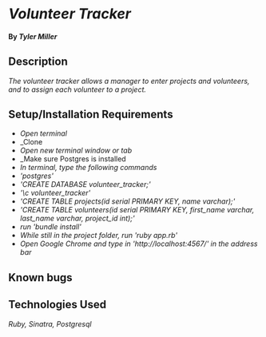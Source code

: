 
# _Volunteer Tracker_

#### By _**Tyler Miller**_

## Description

_The volunteer tracker allows a manager to enter projects and volunteers, and to assign each volunteer to a project._

## Setup/Installation Requirements

* _Open terminal_
* _Clone
* _Open new terminal window or tab_
* _Make sure Postgres is installed
* _In terminal, type the following commands_
* _'postgres'_
* _'CREATE DATABASE volunteer_tracker;'_
* _'\c volunteer_tracker'_
* _'CREATE TABLE projects(id serial PRIMARY KEY, name varchar);'_
* _'CREATE TABLE volunteers(id serial PRIMARY KEY, first_name varchar, last_name varchar, project_id int);'_
* _run 'bundle install'_
* _While still in the project folder, run 'ruby app.rb'_
* _Open Google Chrome and type in 'http://localhost:4567/' in the address bar_

## Known bugs

## Technologies Used

_Ruby, Sinatra, Postgresql_
